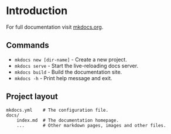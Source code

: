 # Introduction

For full documentation visit [mkdocs.org](https://www.mkdocs.org).

## Commands

* `mkdocs new [dir-name]` - Create a new project.
* `mkdocs serve` - Start the live-reloading docs server.
* `mkdocs build` - Build the documentation site.
* `mkdocs -h` - Print help message and exit.
 
## Project layout

    mkdocs.yml    # The configuration file.
    docs/
        index.md  # The documentation homepage.
        ...       # Other markdown pages, images and other files.
